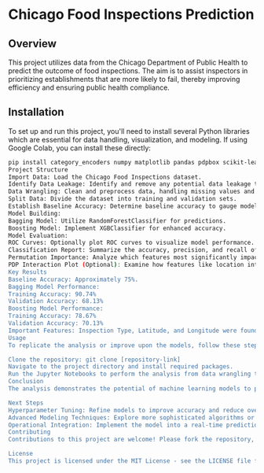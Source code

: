 # Chicago Food Inspections Prediction

## Overview

This project utilizes data from the Chicago Department of Public Health to predict the outcome of food inspections. The aim is to assist inspectors in prioritizing establishments that are more likely to fail, thereby improving efficiency and ensuring public health compliance.

## Installation

To set up and run this project, you'll need to install several Python libraries which are essential for data handling, visualization, and modeling. If using Google Colab, you can install these directly:

```bash
pip install category_encoders numpy matplotlib pandas pdpbox scikit-learn xgboost
Project Structure
Import Data: Load the Chicago Food Inspections dataset.
Identify Data Leakage: Identify and remove any potential data leakage to ensure model validity.
Data Wrangling: Clean and preprocess data, handling missing values and removing irrelevant columns.
Split Data: Divide the dataset into training and validation sets.
Establish Baseline Accuracy: Determine baseline accuracy to gauge model improvements.
Model Building:
Bagging Model: Utilize RandomForestClassifier for predictions.
Boosting Model: Implement XGBClassifier for enhanced accuracy.
Model Evaluation:
ROC Curves: Optionally plot ROC curves to visualize model performance.
Classification Report: Summarize the accuracy, precision, and recall of the chosen model.
Permutation Importance: Analyze which features most significantly impact predictions.
PDP Interaction Plot (Optional): Examine how features like location interact to affect the model's predictions.
Key Results
Baseline Accuracy: Approximately 75%.
Bagging Model Performance:
Training Accuracy: 90.74%
Validation Accuracy: 68.13%
Boosting Model Performance:
Training Accuracy: 78.67%
Validation Accuracy: 70.13%
Important Features: Inspection Type, Latitude, and Longitude were found to be influential in predicting inspection outcomes.
Usage
To replicate the analysis or improve upon the models, follow these steps:

Clone the repository: git clone [repository-link]
Navigate to the project directory and install required packages.
Run the Jupyter Notebooks to perform the analysis from data wrangling to model evaluation.
Conclusion
The analysis demonstrates the potential of machine learning models to predict outcomes of food inspections, with the boosting model slightly outperforming the bagging model. The models identified key factors influencing inspection results, which can help inspectors focus on higher-risk establishments.

Next Steps
Hyperparameter Tuning: Refine models to improve accuracy and reduce overfitting.
Advanced Modeling Techniques: Explore more sophisticated algorithms or ensemble methods to enhance predictive performance.
Operational Integration: Implement the model into a real-time prediction tool for daily use by inspectors.
Contributing
Contributions to this project are welcome! Please fork the repository, make your changes, and submit a pull request.

License
This project is licensed under the MIT License - see the LICENSE file for details.
